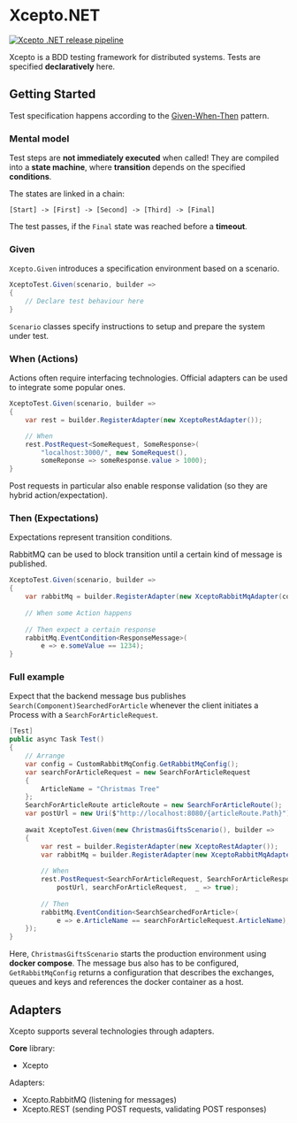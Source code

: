 # Xcepto.NET

[![Xcepto .NET release pipeline](https://github.com/xcepto/Xcepto.NET/actions/workflows/cd.yaml/badge.svg)](https://github.com/xcepto/Xcepto.NET/actions/workflows/cd.yaml)

Xcepto is a BDD testing framework for distributed systems.
Tests are specified **declaratively** here. 

## Getting Started

Test specification happens according to the [Given-When-Then](https://dannorth.net/blog/introducing-bdd/#atm-example) pattern.

### Mental model

Test steps are **not immediately executed** when called!
They are compiled into a **state machine**, 
where **transition** depends on the specified **conditions**.

The states are linked in a chain:

`[Start] -> [First] -> [Second] -> [Third] -> [Final]`

The test passes, if the `Final` state was reached before a **timeout**. 

### Given
`Xcepto.Given` introduces a specification environment based on a scenario.
```csharp
XceptoTest.Given(scenario, builder =>
{
    // Declare test behaviour here
}
```

`Scenario` classes specify instructions to setup and prepare the system under test.

### When (Actions)
Actions often require interfacing technologies.
Official adapters can be used to integrate some popular ones.

```csharp
XceptoTest.Given(scenario, builder =>
{
    var rest = builder.RegisterAdapter(new XceptoRestAdapter());

    // When
    rest.PostRequest<SomeRequest, SomeResponse>(
        "localhost:3000/", new SomeRequest(),  
        someReponse => someResponse.value > 1000);
}
```

Post requests in particular also enable response validation (so they are hybrid action/expectation).

### Then (Expectations) 

Expectations represent transition conditions.

RabbitMQ can be used to block transition until a certain kind of message is published.

```csharp
XceptoTest.Given(scenario, builder =>
{
    var rabbitMq = builder.RegisterAdapter(new XceptoRabbitMqAdapter(config));
    
    // When some Action happens
    
    // Then expect a certain response
    rabbitMq.EventCondition<ResponseMessage>(
        e => e.someValue == 1234);
}
```

### Full example

Expect that the backend message bus publishes `Search(Component)SearchedForArticle`
whenever the client initiates a Process with a `SearchForArticleRequest`.

```csharp
[Test]
public async Task Test()
{
    // Arrange
    var config = CustomRabbitMqConfig.GetRabbitMqConfig();
    var searchForArticleRequest = new SearchForArticleRequest
    {
        ArticleName = "Christmas Tree"
    };
    SearchForArticleRoute articleRoute = new SearchForArticleRoute();
    var postUrl = new Uri($"http://localhost:8080/{articleRoute.Path}");
    
    await XceptoTest.Given(new ChristmasGiftsScenario(), builder =>
    {
        var rest = builder.RegisterAdapter(new XceptoRestAdapter());
        var rabbitMq = builder.RegisterAdapter(new XceptoRabbitMqAdapter(config));
    
        // When
        rest.PostRequest<SearchForArticleRequest, SearchForArticleResponse>(
            postUrl, searchForArticleRequest,  _ => true);
        
        // Then
        rabbitMq.EventCondition<SearchSearchedForArticle>(
            e => e.ArticleName == searchForArticleRequest.ArticleName);
    });
}
```

Here, `ChristmasGiftsScenario` starts the production environment using **docker compose**.
The message bus also has to be configured, `GetRabbitMqConfig` returns a configuration 
that describes the exchanges, queues and keys and references the docker container as a host.

## Adapters

Xcepto supports several technologies through adapters.

**Core** library:
- Xcepto

Adapters:
- Xcepto.RabbitMQ (listening for messages)
- Xcepto.REST (sending POST requests, validating POST responses)
